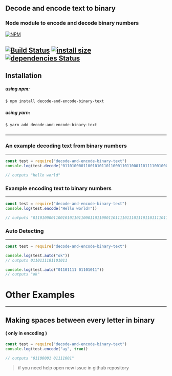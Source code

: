 ## Decode and encode text to binary
### Node module to encode and decode binary numbers
[![NPM](https://nodei.co/npm/decode-and-encode-binary-text.png?downloads=true&downloadRank=true&stars=true)](https://nodei.co/npm/decode-and-encode-binary-text/)

[![Build Status](https://travis-ci.org/ChickenNaggetGitHub/encode-decode-binary-text.svg?branch=master)](https://travis-ci.org/ChickenNaggetGitHub/encode-decode-binary-text)
[![install size](https://packagephobia.now.sh/badge?p=decode-and-encode-binary-text)](https://packagephobia.now.sh/result?p=decode-and-encode-binary-text)
[![dependencies Status](https://david-dm.org/ChickenNaggetGitHub/encode-decode-binary-text/status.svg)](https://david-dm.org/ChickenNaggetGitHub/encode-decode-binary-text)&nbsp;
------
## Installation
##### using npm:
```
$ npm install decode-and-encode-binary-text
```
##### using yarn:
```
$ yarn add decode-and-encode-binary-text
```
#####
 -----
### An example decoding text from binary numbers
------
```js
const test = require("decode-and-encode-binary-text")
console.log(test.decode("0110100001100101011011000110110001101111001000000111011101101111011100100110110001100100"))

// outputs "hello world"
```

### Example encoding text to binary numbers
------
```js
const test = require("decode-and-encode-binary-text")
console.log(test.encode("Hello world!"))

// outputs "01101000011001010110110001101100011011110111011101101111011100100110110001100100"
 ```

### Auto Detecting
------
```js
const test = require("decode-and-encode-binary-text")

console.log(test.auto("ok"))
// outputs 0110111101101011

console.log(test.auto("01101111 01101011"))  
// outputs "ok"

```

# Other Examples
-----
## Making spaces between every letter in binary
#### ( only in encoding )
```js
const test = require("decode-and-encode-binary-text")
console.log(test.encode("ay", true))

// outputs "01100001 01111001"
```

 > if you need help open new issue in github repository
